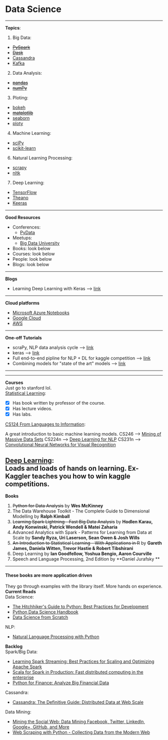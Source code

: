 # Data Science
---
**Topics**:
1. Big Data:
* ~~[PySpark](http://spark.apache.org/docs/2.0.0/api/python/pyspark.sql.html)~~
* ~~[Dask](http://dask.pydata.org/en/latest/)~~
* [Cassandra]()
* [Kafka]()
2. Data Analysis:
* ~~[pandas](http://pandas.pydata.org/pandas-docs/stable/api.html)~~
* ~~[numPy](https://docs.scipy.org/doc/numpy/reference/)~~
3. Ploting:
* [bokeh](http://bokeh.pydata.org/en/latest/docs/reference.html#refguide)
* ~~[matplotlib](http://matplotlib.org/contents.html)~~
* [seaborn](https://seaborn.pydata.org/api.html)
* [ploty](https://plot.ly/python/reference/)
4. Machine Learning:
* [sciPy](http://scikit-learn.org/stable/modules/classes.html)
* [scikit-learn](http://scikit-learn.org/stable/modules/classes.html)
6. Natural Learning Processing:
* [scrapy](https://docs.scrapy.org/en/latest/topics/api.html)
* [nltk](http://www.nltk.org/api/nltk.html)
7. Deep Learning:
* [TensorFlow](https://www.tensorflow.org/api_docs/python/)
* [Theano](http://deeplearning.net/software/theano/library/index.html)
* [Keeras](https://keras.io)
---
**Good Resources**
* Conferences:
	* [PyData](https://pydata.org/index.html)
* Meetups:
	* [Big Data University]()
* Books: look below
* Courses: look below
* People: look below
* Blogs: look below
---
**Blogs**
* Learning Deep Learning with Keras --> [link](http://p.migdal.pl/2017/04/30/teaching-deep-learning.html)

---
**Cloud platforms**
* [Microsoft Azure Notebooks](https://notebooks.azure.com)
* [Google Cloud](https://console.cloud.google.com/)
* [AWS](https://aws.amazon.com/)

---
**One-off Tutorials**  
* scraPy, NLP data analysis cycle --> [link](http://nbviewer.jupyter.org/github/skipgram/modern-nlp-in-python/blob/master/executable/Modern_NLP_in_Python.ipynb)
* keras --> [link](https://blog.keras.io/using-pre-trained-word-embeddings-in-a-keras-model.html)
* Full end-to-end pipline for NLP + DL for kaggle competition --> [link](https://www.linkedin.com/pulse/duplicate-quora-question-abhishek-thakur)
* Combining models for "state of the art" models --> [link](https://mlwave.com/kaggle-ensembling-guide/)
---

---
**Courses**  
Just go to stanford lol.  
[Statistical Learning](https://lagunita.stanford.edu/courses/HumanitiesSciences/StatLearning/Winter2016/info):
- [x] Has book written by professor of the course.
- [x] Has lecture videos.
- [x] Has labs.

[CS124 From Languages to Information](http://web.stanford.edu/class/cs124/):

A great introduction to basic machine learning models.
CS246 --> [Mining of Massive Data Sets](http://mmds.org)
CS224n --> [Deep Learning for NLP](http://cs224d.stanford.edu/)
CS231n --> [Convolutional Neural Networks for Visual Recognition](http://cs231n.github.io)

[Deep Learning](http://course.fast.ai/lessons/lessons.html):  
Loads and loads of hands on learning. Ex-Kaggler teaches you how to win kaggle competitions.
---
**Books**
1. ~~Python for Data Analysis~~ by **Wes McKinney**
2. The Data Warehouse Toolkit - The Complete Guide to Dimensional Modelling by **Ralph Kimball**
3. ~~Learning Spark Lightning - Fast Big Data Analysis~~ by **Hodlen Karau, Andy Konwinski, Patrick Wendell & Matei Zaharia**
4. Advanced Analytics with Spark - Patterns for Learning from Data at Scale by **Sandy Ryza, Uri Laserson, Sean Owen & Josh Wills**
5. ~~An Introduction to Statistical Learning - With Applications in R~~ by **Gareth James, Daniela Witten, Trevor Hastie & Robert Tibshirani**
6. Deep Learning by **Ian Goodfellow, Yoshua Bengio, Aaron Courville**
7. Speech and Language Processing, 2nd Edition by **Daniel Jurafsky **
---
#### These books are more application driven
They go through examples with the library itself. More hands on experience.
**Current Reads**  
Data Science:  
* [The Hitchhiker's Guide to Python: Best Practices for Development](https://www.amazon.ca/gp/product/1491933178/ref=ox_sc_act_title_1?smid=A3DWYIK6Y9EEQB&psc=1)
* [Python Data Science Handbook](https://github.com/jakevdp/PythonDataScienceHandbook)
* [Data Science from Scratch](https://www.amazon.ca/Data-Science-Scratch-Principles-Python/dp/149190142X/ref=sr_1_1?ie=UTF8&qid=1491797853&sr=8-1&keywords=Data+Science+from+Scratch++-+First+Principles+with+Python+-+Joel+Grus)

NLP:  
* [Natural Language Processing with Python](https://www.amazon.ca/Natural-Language-Processing-Python-Analyzing/dp/0596516495/ref=sr_1_1?s=books&ie=UTF8&qid=1491797973&sr=1-1&keywords=Natural+Language+Processing+with+Python+-+Steven+Bird%2C+Ewan+Klein+%26+Edward+Loper)

**Backlog**  
Spark/Big Data:  
* [Learning Spark Streaming: Best Practices for Scaling and Optimizing Apache Spark](https://www.amazon.ca/gp/product/1491944242/ref=ox_sc_act_title_2?smid=A3DWYIK6Y9EEQB&psc=1)
* [Scala for Spark in Production: Fast distributed computing in the enterprise](https://www.amazon.ca/gp/product/1491929286/ref=ox_sc_act_title_3?smid=A3DWYIK6Y9EEQB&psc=1)
* [Python for Finance: Analyze Big Financial Data](https://www.amazon.ca/gp/product/1491945281/ref=ox_sc_act_title_5?smid=A3DWYIK6Y9EEQB&psc=1)

Cassandra:  
* [Cassandra: The Definitive Guide: Distributed Data at Web Scale](https://www.amazon.ca/gp/product/1491933666/ref=ox_sc_act_title_4?smid=A3DWYIK6Y9EEQB&psc=1)

Data Mining:  
* [Mining the Social Web: Data Mining Facebook, Twitter, LinkedIn, Google+, GitHub, and More](https://www.amazon.ca/gp/product/1449367615/ref=ox_sc_act_title_6?smid=A3DWYIK6Y9EEQB&psc=1)
* [Web Scraping with Python - Collecting Data from the Modern Web](https://www.amazon.ca/Web-Scraping-Python-Collecting-Modern/dp/1491910291)
